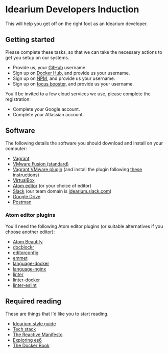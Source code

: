 # Idearium Developers Induction

This will help you get off on the right foot as an Idearium developer.

## Getting started

Please complete these tasks, so that we can take the necessary actions to get you setup on our systems.

- Provide us, your [GitHub](https://github.com/) username.
- Sign up on [Docker Hub](https://hub.docker.com/), and provide us your username.
- Sign up on [NPM](https://www.npmjs.com/signup), and provide us your username.
- Sign up on [focus booster](https://www.focusboosterapp.com/), and provide us your username.

You'll be invited to a few cloud services we use, please complete the registration:

- Complete your Google account.
- Complete your Atlassian account.

## Software

The following details the software you should download and install on your computer:

- [Vagrant](https://www.vagrantup.com/)
- [VMware Fusion (standard)](https://www.vmware.com/products/fusion/fusion-evaluation.html)
- [Vagrant VMware plugin](https://www.vagrantup.com/docs/vmware/installation.html) (and install the plugin following [these instructions](https://www.vagrantup.com/docs/vmware/installation.html))
- [VirtualBox](https://www.virtualbox.org/)
- [Atom editor](https://atom.io/) (or your choice of editor)
- [Slack](https://slack.com/downloads/osx) (our team domain is [idearium.slack.com](https://idearium.slack.com))
- [Google Drive](https://www.google.com.au/drive/)
- [Postman](https://www.getpostman.com/)

### Atom editor plugins

You'll need the following Atom editor plugins (or suitable alternatives if you choose another editor):

- [Atom Beautify](https://atom.io/packages/atom-beautify)
- [docblockr](https://atom.io/packages/docblockr)
- [editorconfig](https://atom.io/packages/editorconfig)
- [emmet](https://atom.io/packages/emmet)
- [language-docker](https://atom.io/packages/language-docker)
- [language-nginx](https://atom.io/packages/language-nginx)
- [linter](https://atom.io/packages/linter)
- [linter-docker](https://atom.io/packages/linter-docker)
- [linter-eslint](https://atom.io/packages/linter-eslint)

## Required reading

These are things that I'd like you to start reading.

- [Idearium style guide](./style-guide)
- [Tech stack](./stack)
- [The Reactive Manifesto](http://www.reactivemanifesto.org/)
- [Exploring es6](http://exploringjs.com/es6/index.html)
- [The Docker Book](https://www.dropbox.com/s/3ghghh0x2h3tl3i/TheDockerBook.epub?dl=0)

